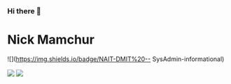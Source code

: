 ### Hi there 👋
<h1> Nick Mamchur </h1>

![](https://img.shields.io/badge/NAIT-DMIT%20-- SysAdmin-informational)

<img align="center" src="https://github-readme-stats.vercel.app/api/?username=nickmamchur&theme=<THEME_NAME>" />
<img align="center" src="https://github-readme-stats.vercel.app/api/top-langs/?username=nickmamchur&theme=<THEME_NAME>" />

